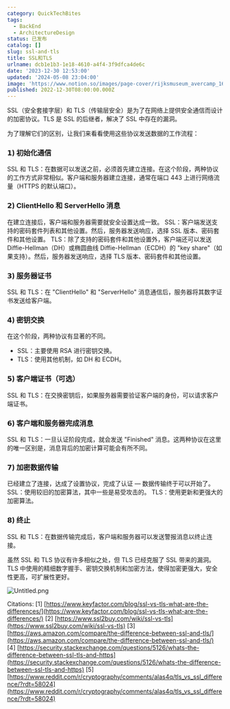 ```yaml
---
category: QuickTechBites
tags:
  - BackEnd
  - ArchitectureDesign
status: 已发布
catalog: []
slug: ssl-and-tls
title: SSL和TLS
urlname: dcb1e1b3-1e18-4610-a4f4-3f9dfca4de6c
date: '2023-12-30 12:53:00'
updated: '2024-05-08 23:04:00'
image: 'https://www.notion.so/images/page-cover/rijksmuseum_avercamp_1620.jpg'
published: 2022-12-30T08:00:00.000Z
---
```


SSL（安全套接字层）和 TLS（传输层安全）是为了在网络上提供安全通信而设计的加密协议。TLS 是 SSL 的后继者，解决了 SSL 中存在的漏洞。


为了理解它们的区别，让我们来看看使用这些协议发送数据的工作流程：


### 𝟭) 初始化通信


SSL 和 TLS：在数据可以发送之前，必须首先建立连接。在这个阶段，两种协议的工作方式非常相似。客户端和服务器建立连接，通常在端口 443 上进行网络流量（HTTPS 的默认端口）。


### 𝟮) ClientHello 和 ServerHello 消息


在建立连接后，客户端和服务器需要就安全设置达成一致。
SSL：客户端发送支持的密码套件列表和其他设置。然后，服务器发送响应，选择 SSL 版本、密码套件和其他设置。
TLS：除了支持的密码套件和其他设置外，客户端还可以发送 Diffie-Hellman（DH）或椭圆曲线 Diffie-Hellman（ECDH）的 "key share"（如果支持）。然后，服务器发送响应，选择 TLS 版本、密码套件和其他设置。


### 𝟯) 服务器证书


SSL 和 TLS：在 "ClientHello" 和 "ServerHello" 消息通信后，服务器将其数字证书发送给客户端。


### 𝟰) 密钥交换


在这个阶段，两种协议有显著的不同。
- SSL：主要使用 RSA 进行密钥交换。
- TLS：使用其他机制，如 DH 和 ECDH。


### 𝟱) 客户端证书（可选）


SSL 和 TLS：在交换密钥后，如果服务器需要验证客户端的身份，可以请求客户端证书。


### 𝟲) 客户端和服务器完成消息


SSL 和 TLS：一旦认证阶段完成，就会发送 "Finished" 消息。这两种协议在这里的唯一区别是，消息背后的加密计算可能会有所不同。


### 𝟳) 加密数据传输


已经建立了连接，达成了设置协议，完成了认证 — 数据传输终于可以开始了。
SSL：使用较旧的加密算法，其中一些是易受攻击的。
TLS：使用更新和更强大的加密算法。


### 𝟴) 终止


SSL 和 TLS：在数据传输完成后，客户端和服务器可以发送警报消息以终止连接。


虽然 SSL 和 TLS 协议有许多相似之处，但 TLS 已经克服了 SSL 带来的漏洞。TLS 中使用的精细数字握手、密钥交换机制和加密方法，使得加密更强大，安全性更高，可扩展性更好。


![Untitled.png](https://prod-files-secure.s3.us-west-2.amazonaws.com/5d24fe63-e567-4804-86f9-9fdc62e13082/8ff987c5-7f31-4b50-83f5-c69ee7578c4a/Untitled.png?X-Amz-Algorithm=AWS4-HMAC-SHA256&X-Amz-Content-Sha256=UNSIGNED-PAYLOAD&X-Amz-Credential=ASIAZI2LB4663EYKHFD4%2F20250402%2Fus-west-2%2Fs3%2Faws4_request&X-Amz-Date=20250402T213412Z&X-Amz-Expires=3600&X-Amz-Security-Token=IQoJb3JpZ2luX2VjEHYaCXVzLXdlc3QtMiJIMEYCIQD6NIp1DjFoW%2Bf8VwE2OW3vjFVZ%2F55EjKv2bjViQYKZTwIhALaRQMcMFFAXzY1PGKgqwidPoyeMHIL4nT%2F6GdHs9j7wKogECN7%2F%2F%2F%2F%2F%2F%2F%2F%2F%2FwEQABoMNjM3NDIzMTgzODA1IgwQNj17wF1W9xxkVdYq3AOHCX3c4TCp5s6nmEZA2pEtUFHyQjJcNeY%2BchpF6kDNOTmY3BwTToqXSFnJWyIxg6hAv2Q4MSHO%2FqVVi30sLAweffzmiayctzEm6DZVWkCAK%2FHUq36hgulYfPDfAJLQTEMsjem1xawmETE%2B20ptBNNlkHrs8Z04MiT6tj2m%2BDPPvNlT50Z2QT%2BsKabUpPLudSxWui60QrM3GnRwRFakhBtScm%2FDvQ0VkxGCf4q2IFt%2FyyXRfqHd9cyZ2Z9Y3mEAGdAEMFV81Z5J01HXd8yyXHh%2Bee0fMqcdaIVJ56uQsLVQAVGjqeW0fXO6isLlHCQj4EKKLNbomDtJv2ctpyXX%2F8Qk0Iuf02jqrHusfruscjVI0MEpzh3FQJQKjVOQA%2BAWr9XQH7eIVpTPNpCUf0IYv18JD%2B31BfIhNeaW24QRBameGCFAk7yJuKQ5jS5AbeS%2BvyZukTBfakdhCJDJyUL%2BDQl9DBEUqRBtlgS8ZB0kO8DlIu%2Bk8H8eE%2BI4Qp%2BhgAAEQo7Mrn2tP%2BjYt0%2FSEfDV1wd1ZQsjfvSOmMHrxrv9jCROGY9z8bE3gZ14Ncj4TW28mAFf85gauvXiuTWSbkRP0BRrqxJMnh2sXVtTxVtJtNa4p4VDcGZuJ55UqZq1MjDa1ra%2FBjqkASr66OW5%2FfytGs%2BYxeVe5aKc9qLWI%2F%2BECI2DXPwHihESC1zIROYOrWLelFXULPAUyIZc%2F7wLQ7nu8C33PlyL8P3L9M2AhmCr5wn6Xf4RD1KyxzW8xSNGMpuyoCpU3arxf5p96Rl3OeWdi8F49ML%2BG8ZgU%2F27YFmtXIzem3%2Fcfrkh9ZHEqU%2Bht2ZzP9lek5CY7ZylCHuCM4AsoXcYdqOTTNPmWIST&X-Amz-Signature=b574ab438fb65c268ffc3290fd036692c60a8d6a443de0a15790a4df61250dba&X-Amz-SignedHeaders=host&x-id=GetObject)


Citations:
[1] [https://www.keyfactor.com/blog/ssl-vs-tls-what-are-the-differences/](https://www.keyfactor.com/blog/ssl-vs-tls-what-are-the-differences/)
[2] [https://www.ssl2buy.com/wiki/ssl-vs-tls](https://www.ssl2buy.com/wiki/ssl-vs-tls)
[3] [https://aws.amazon.com/compare/the-difference-between-ssl-and-tls/](https://aws.amazon.com/compare/the-difference-between-ssl-and-tls/)
[4] [https://security.stackexchange.com/questions/5126/whats-the-difference-between-ssl-tls-and-https](https://security.stackexchange.com/questions/5126/whats-the-difference-between-ssl-tls-and-https)
[5] [https://www.reddit.com/r/cryptography/comments/alas4q/tls_vs_ssl_difference/?rdt=58024](https://www.reddit.com/r/cryptography/comments/alas4q/tls_vs_ssl_difference/?rdt=58024)

